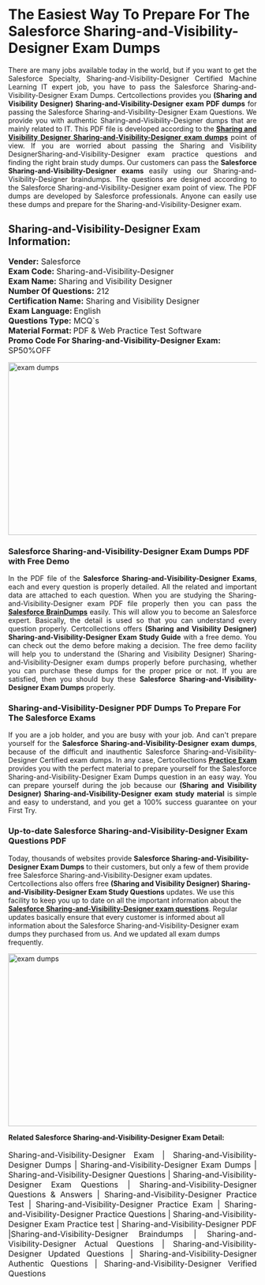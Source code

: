 <h1>The Easiest Way To Prepare For The Salesforce Sharing-and-Visibility-Designer Exam Dumps</h1> <p style="text-align:justify">There are many jobs available today in the world, but if you want to get the Salesforce Specialty, Sharing-and-Visibility-Designer Certified Machine Learning IT expert job, you have to pass the Salesforce Sharing-and-Visibility-Designer Exam Dumps. Certcollections provides you <strong>(Sharing and Visibility Designer) Sharing-and-Visibility-Designer exam PDF dumps</strong> for passing the Salesforce Sharing-and-Visibility-Designer Exam Questions. We provide you with authentic Sharing-and-Visibility-Designer dumps that are mainly related to IT. This PDF file is developed according to the <a href="https://www.certsofficial.com/salesforce/sharing-and-visibility-designer-questions"><strong>Sharing and Visibility Designer Sharing-and-Visibility-Designer exam dumps</strong></a> point of view. If you are worried about passing the Sharing and Visibility DesignerSharing-and-Visibility-Designer exam practice questions and finding the right brain study dumps. Our customers can pass the <strong>Salesforce Sharing-and-Visibility-Designer exams </strong>easily using our Sharing-and-Visibility-Designer braindumps. The questions are designed according to the Salesforce Sharing-and-Visibility-Designer exam point of view. The PDF dumps are developed by Salesforce professionals. Anyone can easily use these dumps and prepare for the Sharing-and-Visibility-Designer exam.</p> <h2><strong>Sharing-and-Visibility-Designer Exam Information:</strong></h2> <p><span style="font-size:16px"><strong>Vender:</strong> Salesforce<br /> <strong>Exam Code:</strong> Sharing-and-Visibility-Designer<br /> <strong>Exam Name:</strong> Sharing and Visibility Designer<br /> <strong>Number Of Questions:</strong> 212<br /> <strong>Certification Name:</strong> Sharing and Visibility Designer<br /> <strong>Exam Language: </strong>English<br /> <strong>Questions Type:</strong> MCQ`s<br /> <strong>Material Format: </strong>PDF & Web Practice Test Software<br /> <strong>Promo Code For Sharing-and-Visibility-Designer Exam:</strong> SP50%OFF</span></p> <p><a href="https://www.certsofficial.com/salesforce/sharing-and-visibility-designer-questions" rel="no-follow"><img alt="exam dumps" src="https://www.certcollections.com/uploads/content/certsofficial.jpg" style="height:350px; width:750px" /></a></p> <h3><strong>Salesforce Sharing-and-Visibility-Designer Exam Dumps PDF with Free Demo</strong></h3> <p style="text-align:justify">In the PDF file of the <strong>Salesforce Sharing-and-Visibility-Designer Exams</strong>, each and every question is properly detailed. All the related and important data are attached to each question. When you are studying the Sharing-and-Visibility-Designer exam PDF file properly then you can pass the <a href="https://www.certsofficial.com/salesforce-dumps"><strong>Salesforce BrainDumps</strong></a> easily. This will allow you to become an Salesforce expert. Basically, the detail is used so that you can understand every question properly. Certcollections offers <strong>(Sharing and Visibility Designer) Sharing-and-Visibility-Designer Exam Study Guide</strong> with a free demo. You can check out the demo before making a decision. The free demo facility will help you to understand the (Sharing and Visibility Designer) Sharing-and-Visibility-Designer exam dumps properly before purchasing, whether you can purchase these dumps for the proper price or not. If you are satisfied, then you should buy these <strong>Salesforce Sharing-and-Visibility-Designer Exam Dumps</strong> properly.</p> <h3><strong>Sharing-and-Visibility-Designer PDF Dumps To Prepare For The Salesforce Exams</strong></h3> <p style="text-align:justify">If you are a job holder, and you are busy with your job. And can't prepare yourself for the <strong>Salesforce Sharing-and-Visibility-Designer exam dumps</strong>, because of the difficult and inauthentic Salesforce Sharing-and-Visibility-Designer Certified exam dumps. In any case, Certcollections <strong><a href="https://www.certsofficial.com/">Practice Exam</a></strong> provides you with the perfect material to prepare yourself for the Salesforce Sharing-and-Visibility-Designer Exam Dumps question in an easy way. You can prepare yourself during the job because our <strong>(Sharing and Visibility Designer) Sharing-and-Visibility-Designer exam study material</strong> is simple and easy to understand, and you get a 100% success guarantee on your First Try.</p> <h3><strong>Up-to-date Salesforce Sharing-and-Visibility-Designer Exam Questions PDF</strong></h3> <p>Today, thousands of websites provide <strong>Salesforce Sharing-and-Visibility-Designer Exam Dumps</strong> to their customers, but only a few of them provide free Salesforce Sharing-and-Visibility-Designer exam updates. Certcollections also offers free <strong>(Sharing and Visibility Designer) Sharing-and-Visibility-Designer Exam Study Questions</strong> updates. We use this facility to keep you up to date on all the important information about the <a href="https://www.certsofficial.com/salesforce/sharing-and-visibility-designer-questions"><strong>Salesforce Sharing-and-Visibility-Designer exam questions</strong></a>. Regular updates basically ensure that every customer is informed about all information about the Salesforce Sharing-and-Visibility-Designer exam dumps they purchased from us. And we updated all exam dumps frequently.</p> <p><a href="https://www.certsofficial.com/salesforce/sharing-and-visibility-designer-questions"><img alt="exam dumps " src="https://www.certcollections.com/uploads/content/certsofficial2.jpg" style="height:350px; width:750px" /></a></p> <p style="text-align:justify"><span style="font-size:14px"><strong>Related Salesforce Sharing-and-Visibility-Designer Exam Detail:</strong></span><br /> <br /> <span style="font-size:16px">Sharing-and-Visibility-Designer Exam | Sharing-and-Visibility-Designer Dumps | Sharing-and-Visibility-Designer Exam Dumps | Sharing-and-Visibility-Designer Questions | Sharing-and-Visibility-Designer Exam Questions | Sharing-and-Visibility-Designer Questions & Answers | Sharing-and-Visibility-Designer Practice Test | Sharing-and-Visibility-Designer Practice Exam | Sharing-and-Visibility-Designer Practice Questions | Sharing-and-Visibility-Designer Exam Practice test | Sharing-and-Visibility-Designer PDF |Sharing-and-Visibility-Designer Braindumps | Sharing-and-Visibility-Designer Actual Questions | Sharing-and-Visibility-Designer Updated Questions | Sharing-and-Visibility-Designer Authentic Questions | Sharing-and-Visibility-Designer Verified Questions</span></p>
